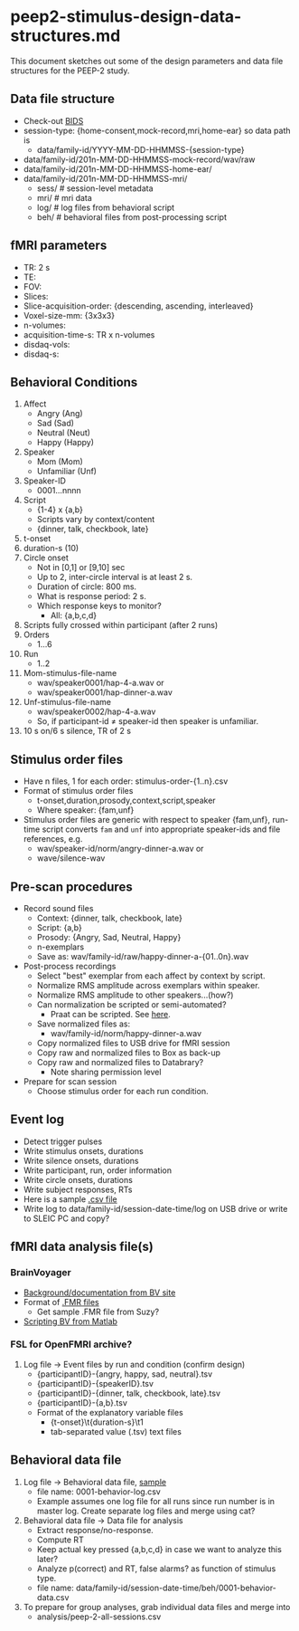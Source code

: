 # peep2-stimulus-design-data-structures.md

This document sketches out some of the design parameters and data file structures for the PEEP-2 study.

## Data file structure

- Check-out [BIDS](http://bids.neuroimaging.io/)
- session-type: {home-consent,mock-record,mri,home-ear} so data path is
    + data/family-id/YYYY-MM-DD-HHMMSS-{session-type}
- data/family-id/201n-MM-DD-HHMMSS-mock-record/wav/raw
- data/family-id/201n-MM-DD-HHMMSS-home-ear/
- data/family-id/201n-MM-DD-HHMMSS-mri/
    + sess/ # session-level metadata
    + mri/  # mri data
    + log/  # log files from behavioral script
    + beh/  # behavioral files from post-processing script

## fMRI parameters

- TR: 2 s
- TE:
- FOV:
- Slices:
- Slice-acquisition-order: {descending, ascending, interleaved}
- Voxel-size-mm: {3x3x3}
- n-volumes:
- acquisition-time-s: TR x n-volumes
- disdaq-vols:
- disdaq-s:

## Behavioral Conditions

1. Affect
	- Angry (Ang)
	- Sad (Sad)
	- Neutral (Neut)
	- Happy (Happy)
2. Speaker
	- Mom (Mom)
	- Unfamiliar (Unf)
3. Speaker-ID
	- 0001...nnnn
4. Script
	- {1-4} x {a,b}
    - Scripts vary by context/content
    - {dinner, talk, checkbook, late} 
5. t-onset
6. duration-s (10) 
4. Circle onset
    - Not in [0,1] or [9,10] sec
    - Up to 2, inter-circle interval is at least 2 s.
    - Duration of circle: 800 ms.
    - What is response period: 2 s.
    - Which response keys to monitor?
        + All: {a,b,c,d}
5. Scripts fully crossed within participant (after 2 runs)
6. Orders
    - 1...6
6. Run
    - 1..2
7. Mom-stimulus-file-name
    - wav/speaker0001/hap-4-a.wav or
    - wav/speaker0001/hap-dinner-a.wav
8. Unf-stimulus-file-name
    - wav/speaker0002/hap-4-a.wav
    - So, if participant-id ≠ speaker-id then speaker is unfamiliar.
9. 10 s on/6 s silence, TR of 2 s

## Stimulus order files

- Have n files, 1 for each order: stimulus-order-{1..n}.csv
- Format of stimulus order files
    + t-onset,duration,prosody,context,script,speaker
    + Where speaker: {fam,unf}
- Stimulus order files are generic with respect to speaker {fam,unf}, run-time script converts `fam` and `unf` into appropriate speaker-ids and file references, e.g.
    + wav/speaker-id/norm/angry-dinner-a.wav or
    + wave/silence-wav

## Pre-scan procedures

- Record sound files
    + Context: {dinner, talk, checkbook, late}
    + Script: {a,b}
    + Prosody: {Angry, Sad, Neutral, Happy}
    + n-exemplars
    + Save as: wav/family-id/raw/happy-dinner-a-{01..0n}.wav
- Post-process recordings
    + Select "best" exemplar from each affect by context by script.
    + Normalize RMS amplitude across exemplars within speaker.
    + Normalize RMS amplitude to other speakers...(how?)
    + Can normalization be scripted or semi-automated?
        * Praat can be scripted. See [here](http://www.fon.hum.uva.nl/praat/manual/Scripting.html).
    + Save normalized files as:
        - wav/family-id/norm/happy-dinner-a.wav 
    + Copy normalized files to USB drive for fMRI session
    + Copy raw and normalized files to Box as back-up
    + Copy raw and normalized files to Databrary?
        * Note sharing permission level
- Prepare for scan session
    + Choose stimulus order for each run condition. 

## Event log

- Detect trigger pulses
- Write stimulus onsets, durations
- Write silence onsets, durations
- Write participant, run, order information
- Write circle onsets, durations
- Write subject responses, RTs
- Here is a sample [.csv file](peep-2-sample-log-file.csv)
- Write log to data/family-id/session-date-time/log on USB drive or write to SLEIC PC and copy?

## fMRI data analysis file(s)

### BrainVoyager

- [Background/documentation from BV site](http://download.brainvoyager.com/doc/BVQXGettingStartedGuide_v2.12.pdf)
- Format of [.FMR files](http://support.brainvoyager.com/automation-aamp-development/23-file-formats/383-developer-guide-26-the-format-of-fmr-files.html)
    + Get sample .FMR file from Suzy?
- [Scripting BV from Matlab](http://support.brainvoyager.com/documents/Automation_Development/Writing_Scripts/ScriptingBrainVoyagerQX284fromMatlab.pdf)

### FSL for OpenFMRI archive?

1. Log file -> Event files by run and condition (confirm design)
    - {participantID}-{angry, happy, sad, neutral}.tsv
    - {participantID}-{speakerID}.tsv
    - {participantID}-{dinner, talk, checkbook, late}.tsv
    - {participantID}-{a,b}.tsv
    - Format of the explanatory variable files
        * {t-onset}\t{duration-s}\t1
        * tab-separated value (.tsv) text files

## Behavioral data file

1. Log file -> Behavioral data file, [sample](peep-2-sample-behavioral-log.csv)
    - file name: 0001-behavior-log.csv
    - Example assumes one log file for all runs since run number is in master log. Create separate log files and merge using cat?
2. Behavioral data file -> Data file for analysis
    - Extract response/no-response.
    - Compute RT
    - Keep actual key pressed {a,b,c,d} in case we want to analyze this later?
    - Analyze p(correct) and RT, false alarms? as function of stimulus type.
    - file name: data/family-id/session-date-time/beh/0001-behavior-data.csv
3. To prepare for group analyses, grab individual data files and merge into
    - analysis/peep-2-all-sessions.csv

